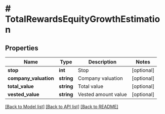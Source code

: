 # # TotalRewardsEquityGrowthEstimation

## Properties

Name | Type | Description | Notes
------------ | ------------- | ------------- | -------------
**stop** | **int** | Stop | [optional]
**company_valuation** | **string** | Company valuation | [optional]
**total_value** | **string** | Total value | [optional]
**vested_value** | **string** | Vested amount value | [optional]

[[Back to Model list]](../../README.md#models) [[Back to API list]](../../README.md#endpoints) [[Back to README]](../../README.md)
